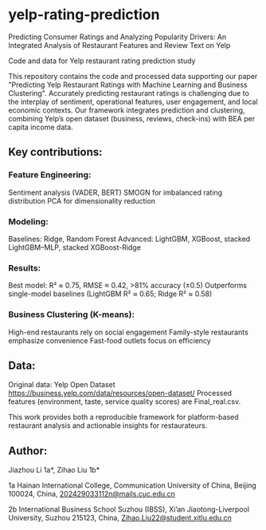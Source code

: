 # yelp-rating-prediction
Predicting Consumer Ratings and Analyzing Popularity Drivers: An Integrated Analysis of Restaurant Features and Review Text on Yelp

Code and data for Yelp restaurant rating prediction study

This repository contains the code and processed data supporting our paper "Predicting Yelp Restaurant Ratings with Machine Learning and Business Clustering".
Accurately predicting restaurant ratings is challenging due to the interplay of sentiment, operational features, user engagement, and local economic contexts. Our framework integrates prediction and clustering, combining Yelp’s open dataset (business, reviews, check-ins) with BEA per capita income data.

## Key contributions:

### Feature Engineering:
Sentiment analysis (VADER, BERT)
SMOGN for imbalanced rating distribution
PCA for dimensionality reduction

### Modeling:
Baselines: Ridge, Random Forest
Advanced: LightGBM, XGBoost, stacked LightGBM–MLP, stacked XGBoost-Ridge

### Results:
Best model: R² ≈ 0.75, RMSE ≈ 0.42, >81% accuracy (±0.5)
Outperforms single-model baselines (LightGBM R² ≈ 0.65; Ridge R² ≈ 0.58)

### Business Clustering (K-means):
High-end restaurants rely on social engagement
Family-style restaurants emphasize convenience
Fast-food outlets focus on efficiency

## Data:
Original data: Yelp Open Dataset https://business.yelp.com/data/resources/open-dataset/
Processed features (environment, taste, service quality scores) are Final_real.csv. 

This work provides both a reproducible framework for platform-based restaurant analysis and actionable insights for restaurateurs.

## Author:
Jiazhou Li 1a*, Zihao Liu 1b*

1a Hainan International College, Communication University of China, Beijing 100024, China, 202429033112n@mails.cuc.edu.cn

2b International Business School Suzhou (IBSS), Xi’an Jiaotong-Liverpool University, Suzhou 215123, China, Zihao.Liu22@student.xjtlu.edu.cn

